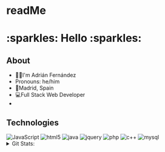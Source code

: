 # readMe

<h1>:sparkles: Hello :sparkles:</h1>

<p>
    <h2>About</h2>
    <ul>
        <li>🙋‍♂️I'm Adrián Fernández</li>
        <li>Pronouns: he/him</li>
        <li>📍Madrid, Spain</li>
        <li>💻Full Stack Web Developer</li>
        <li></li>
    </ul>
</p>

<p>
    <h2>Technologies</h2>
    <img alt="JavaScript" src="https://img.shields.io/badge/JavaScript-F7DF1E?logo=javascript&logoColor=black">
    <img alt="html5" src="https://img.shields.io/badge/-HTML5-E34F26?style=flat-square&logo=html5&logoColor=white">
    <img alt="java" src="https://img.shields.io/badge/Java-ED8B00?logo=java&logoColor=white">
    <img alt="jquery" arc="https://img.shields.io/badge/jQuery-0769AD?logo=jquery&logoColor=white">
    <img alt="php" src="https://img.shields.io/badge/PHP-777BB4?logo=php&logoColor=white">
    <img alt="c++" src="https://img.shields.io/badge/C%2B%2B-00599C?logo=c%2B%2B&logoColor=white">
    <img alt="mysql" src="https://img.shields.io/badge/MySQL-00000F?logo=mysql&logoColor=white"><br>
    <details>
        <summary>Git Stats:</summary>
        <img alt="stats" src="https://github-readme-stats.vercel.app/api?username=adrian-af&theme=blue-green">
    </details>
</p>
